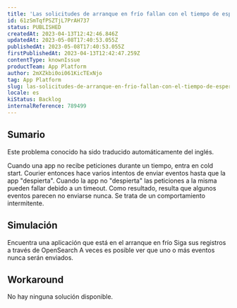 ```yaml
---
title: 'Las solicitudes de arranque en frío fallan con el tiempo de espera y los reintentos de mensajería no funcionan como se esperaba.'
id: 61zSmTqfPSZTjL7PrAH737
status: PUBLISHED
createdAt: 2023-04-13T12:42:46.846Z
updatedAt: 2023-05-08T17:40:53.055Z
publishedAt: 2023-05-08T17:40:53.055Z
firstPublishedAt: 2023-04-13T12:42:47.259Z
contentType: knownIssue
productTeam: App Platform
author: 2mXZkbi0oi061KicTExNjo
tag: App Platform
slug: las-solicitudes-de-arranque-en-frio-fallan-con-el-tiempo-de-espera-y-los-reintentos-de-mensajeria-no-funcionan-como-se-esperaba
locale: es
kiStatus: Backlog
internalReference: 789499
---
```


## Sumario

<div class="alert alert-info">
  <p>Este problema conocido ha sido traducido automáticamente del inglés.</p>
</div>


Cuando una app no recibe peticiones durante un tiempo, entra en cold start. Courier entonces hace varios intentos de enviar eventos hasta que la app "despierta". Cuando la app no "despierta" las peticiones a la misma pueden fallar debido a un timeout. Como resultado, resulta que algunos eventos parecen no enviarse nunca. Se trata de un comportamiento intermitente.


##

## Simulación


Encuentra una aplicación que está en el arranque en frío
Siga sus registros a través de OpenSearch
A veces es posible ver que uno o más eventos nunca serán enviados.



## Workaround


No hay ninguna solución disponible.





